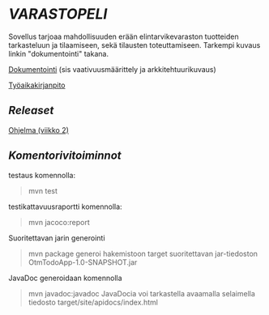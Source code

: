 # *VARASTOPELI*

Sovellus tarjoaa mahdollisuuden erään elintarvikevaraston tuotteiden tarkasteluun ja tilaamiseen, sekä tilausten toteuttamiseen. Tarkempi kuvaus linkin "dokumentointi" takana.

[Dokumentointi](https://github.com/Hipsterisiili/ohjelmistotuotanto/blob/master/dokumentointi/dokumentointi1.txt) (sis vaativuusmäärittely ja arkkitehtuurikuvaus)

[Työaikakirjanpito](https://github.com/Hipsterisiili/ohjelmistotuotanto/blob/master/dokumentointi/tyoaikakirjanpito.txt)

## *Releaset*

[Ohjelma (viikko 2)](https://github.com/Hipsterisiili/ohjelmistotuotanto/tree/master/ot-varastopeli)

## *Komentorivitoiminnot*

testaus komennolla:
>mvn test

testikattavuusraportti komennolla:
>mvn jacoco:report

Suoritettavan jarin generointi
>mvn package
generoi hakemistoon target suoritettavan jar-tiedoston OtmTodoApp-1.0-SNAPSHOT.jar

JavaDoc generoidaan komennolla
>mvn javadoc:javadoc
JavaDocia voi tarkastella avaamalla selaimella tiedosto target/site/apidocs/index.html
